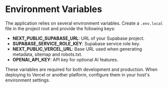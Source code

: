 # Environment Variables

The application relies on several environment variables. Create a `.env.local` file in the project root and provide the following keys:

- **NEXT_PUBLIC_SUPABASE_URL**: URL of your Supabase project.
- **SUPABASE_SERVICE_ROLE_KEY**: Supabase service role key.
- **NEXT_PUBLIC_VERCEL_URL**: Base URL used when generating metadata, sitemap and robots.txt.
- **OPENAI_API_KEY**: API key for optional AI features.

These variables are required for both development and production. When deploying to Vercel or another platform, configure them in your host's environment settings.
